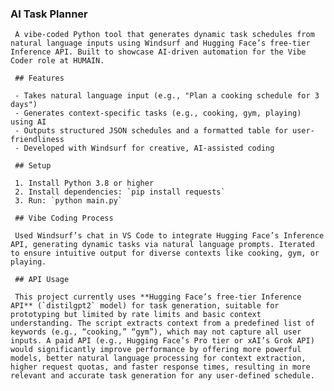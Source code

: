  ### AI Task Planner

     A vibe-coded Python tool that generates dynamic task schedules from natural language inputs using Windsurf and Hugging Face’s free-tier Inference API. Built to showcase AI-driven automation for the Vibe Coder role at HUMAIN.

     ## Features

     - Takes natural language input (e.g., "Plan a cooking schedule for 3 days")
     - Generates context-specific tasks (e.g., cooking, gym, playing) using AI
     - Outputs structured JSON schedules and a formatted table for user-friendliness
     - Developed with Windsurf for creative, AI-assisted coding

     ## Setup

     1. Install Python 3.8 or higher
     2. Install dependencies: `pip install requests`
     3. Run: `python main.py`

     ## Vibe Coding Process

     Used Windsurf’s chat in VS Code to integrate Hugging Face’s Inference API, generating dynamic tasks via natural language prompts. Iterated to ensure intuitive output for diverse contexts like cooking, gym, or playing.

     ## API Usage

     This project currently uses **Hugging Face’s free-tier Inference API** (`distilgpt2` model) for task generation, suitable for prototyping but limited by rate limits and basic context understanding. The script extracts context from a predefined list of keywords (e.g., “cooking,” “gym”), which may not capture all user inputs. A paid API (e.g., Hugging Face’s Pro tier or xAI’s Grok API) would significantly improve performance by offering more powerful models, better natural language processing for context extraction, higher request quotas, and faster response times, resulting in more relevant and accurate task generation for any user-defined schedule.